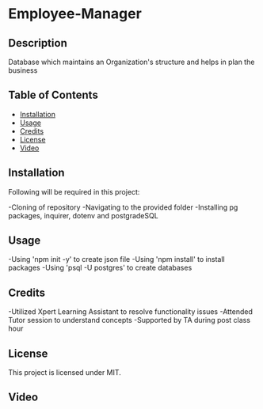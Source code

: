 # Employee-Manager
## Description
Database which maintains an Organization's structure and helps in plan the business


## Table of Contents
- [Installation](#installation)
- [Usage](#usage)
- [Credits](#credits)
- [License](#license)
- [Video](#Video)

## Installation
Following will be required in this project:

-Cloning of repository
-Navigating to the provided folder
-Installing pg packages, inquirer, dotenv and postgradeSQL 

## Usage
-Using 'npm init -y' to create json file
-Using 'npm install' to install packages
-Using 'psql -U postgres' to create databases

## Credits
-Utilized Xpert Learning Assistant to resolve functionality issues
-Attended Tutor session to understand concepts
-Supported by TA during post class hour

## License
This project is licensed under MIT.

## Video
